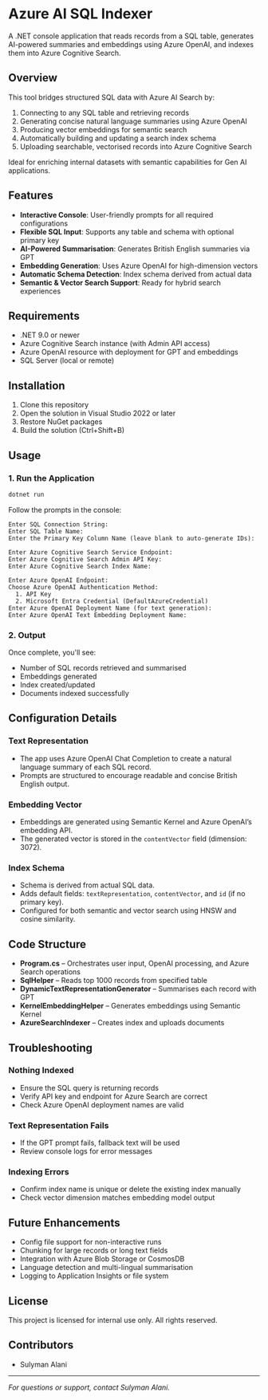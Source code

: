 # Azure AI SQL Indexer

A .NET console application that reads records from a SQL table, generates AI-powered summaries and embeddings using Azure OpenAI, and indexes them into Azure Cognitive Search.

## Overview

This tool bridges structured SQL data with Azure AI Search by:

1. Connecting to any SQL table and retrieving records
2. Generating concise natural language summaries using Azure OpenAI
3. Producing vector embeddings for semantic search
4. Automatically building and updating a search index schema
5. Uploading searchable, vectorised records into Azure Cognitive Search

Ideal for enriching internal datasets with semantic capabilities for Gen AI applications.

## Features

- **Interactive Console**: User-friendly prompts for all required configurations
- **Flexible SQL Input**: Supports any table and schema with optional primary key
- **AI-Powered Summarisation**: Generates British English summaries via GPT
- **Embedding Generation**: Uses Azure OpenAI for high-dimension vectors
- **Automatic Schema Detection**: Index schema derived from actual data
- **Semantic & Vector Search Support**: Ready for hybrid search experiences

## Requirements

- .NET 9.0 or newer
- Azure Cognitive Search instance (with Admin API access)
- Azure OpenAI resource with deployment for GPT and embeddings
- SQL Server (local or remote)

## Installation

1. Clone this repository
2. Open the solution in Visual Studio 2022 or later
3. Restore NuGet packages
4. Build the solution (Ctrl+Shift+B)

## Usage

### 1. Run the Application

```bash
dotnet run
```

Follow the prompts in the console:

```text
Enter SQL Connection String:
Enter SQL Table Name:
Enter the Primary Key Column Name (leave blank to auto-generate IDs):

Enter Azure Cognitive Search Service Endpoint:
Enter Azure Cognitive Search Admin API Key:
Enter Azure Cognitive Search Index Name:

Enter Azure OpenAI Endpoint:
Choose Azure OpenAI Authentication Method:
  1. API Key
  2. Microsoft Entra Credential (DefaultAzureCredential)
Enter Azure OpenAI Deployment Name (for text generation):
Enter Azure OpenAI Text Embedding Deployment Name:
```

### 2. Output

Once complete, you'll see:

- Number of SQL records retrieved and summarised
- Embeddings generated
- Index created/updated
- Documents indexed successfully

## Configuration Details

### Text Representation

- The app uses Azure OpenAI Chat Completion to create a natural language summary of each SQL record.
- Prompts are structured to encourage readable and concise British English output.

### Embedding Vector

- Embeddings are generated using Semantic Kernel and Azure OpenAI’s embedding API.
- The generated vector is stored in the `contentVector` field (dimension: 3072).

### Index Schema

- Schema is derived from actual SQL data.
- Adds default fields: `textRepresentation`, `contentVector`, and `id` (if no primary key).
- Configured for both semantic and vector search using HNSW and cosine similarity.

## Code Structure

- **Program.cs** – Orchestrates user input, OpenAI processing, and Azure Search operations
- **SqlHelper** – Reads top 1000 records from specified table
- **DynamicTextRepresentationGenerator** – Summarises each record with GPT
- **KernelEmbeddingHelper** – Generates embeddings using Semantic Kernel
- **AzureSearchIndexer** – Creates index and uploads documents

## Troubleshooting

### Nothing Indexed

- Ensure the SQL query is returning records
- Verify API key and endpoint for Azure Search are correct
- Check Azure OpenAI deployment names are valid

### Text Representation Fails

- If the GPT prompt fails, fallback text will be used
- Review console logs for error messages

### Indexing Errors

- Confirm index name is unique or delete the existing index manually
- Check vector dimension matches embedding model output

## Future Enhancements

- Config file support for non-interactive runs
- Chunking for large records or long text fields
- Integration with Azure Blob Storage or CosmosDB
- Language detection and multi-lingual summarisation
- Logging to Application Insights or file system

## License

This project is licensed for internal use only. All rights reserved.

## Contributors

- Sulyman Alani

---

*For questions or support, contact Sulyman Alani.*
